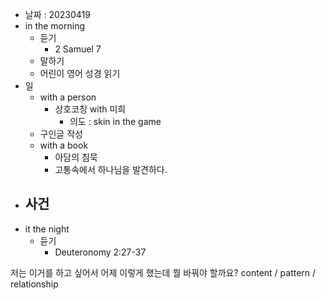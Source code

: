 - 날짜 : 20230419
- in the morning
	- 듣기
		- 2 Samuel 7
	- 말하기
	- 어린이 영어 성경 읽기
- 일
	- with a person
		- 상호코칭 with 미희
			- 의도 : skin in the game
	- 구인글 작성
	- with a book
		- 아담의 침묵
		- 고통속에서 하나님을 발견하다.
- 사건
	- 
- it the night
	- 듣기
		- Deuteronomy 2:27-37






저는 이거를 하고 싶어서 어제 이렇게 했는데 뭘 바꿔야 할까요?
content / pattern / relationship